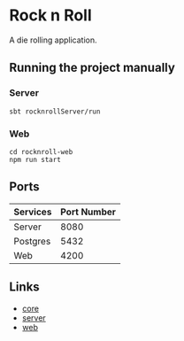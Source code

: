 # Rock n Roll
A die rolling application.

## Running the project manually
### Server
```shell
sbt rocknrollServer/run
```

### Web
```shell
cd rocknroll-web
npm run start
```

## Ports
| Services| Port Number |
| ------- | ----------- |
| Server  | 8080        |
| Postgres| 5432        |
| Web     | 4200        |


## Links
* [core](rocknroll-core/README.md)
* [server](rocknroll-server/README.md)
* [web](rocknroll-web/README.md)